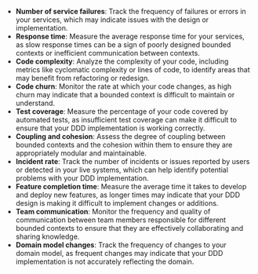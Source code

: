 - **Number of service failures**: Track the frequency of failures or errors in your services, which may indicate issues with the design or implementation.
- **Response time**: Measure the average response time for your services, as slow response times can be a sign of poorly designed bounded contexts or inefficient communication between contexts.
- **Code complexity**: Analyze the complexity of your code, including metrics like cyclomatic complexity or lines of code, to identify areas that may benefit from refactoring or redesign.
- **Code churn**: Monitor the rate at which your code changes, as high churn may indicate that a bounded context is difficult to maintain or understand.
- **Test coverage**: Measure the percentage of your code covered by automated tests, as insufficient test coverage can make it difficult to ensure that your DDD implementation is working correctly.
- **Coupling and cohesion**: Assess the degree of coupling between bounded contexts and the cohesion within them to ensure they are appropriately modular and maintainable.
- **Incident rate**: Track the number of incidents or issues reported by users or detected in your live systems, which can help identify potential problems with your DDD implementation.
- **Feature completion time**: Measure the average time it takes to develop and deploy new features, as longer times may indicate that your DDD design is making it difficult to implement changes or additions.
- **Team communication**: Monitor the frequency and quality of communication between team members responsible for different bounded contexts to ensure that they are effectively collaborating and sharing knowledge.
- **Domain model changes**: Track the frequency of changes to your domain model, as frequent changes may indicate that your DDD implementation is not accurately reflecting the domain.
